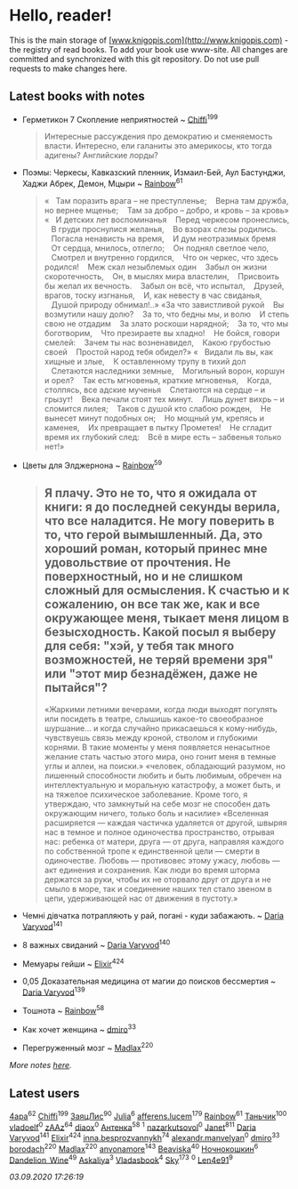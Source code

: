 # Hello, reader!
This is the main storage of [www.knigopis.com](http://www.knigopis.com) - the registry of read books.
To add your book use www-site. All changes are committed and synchronized with this git repository.
Do not use pull requests to make changes here.


## Latest books with notes
* Герметикон 7 Скопление неприятностей ~ [Chiffi](users/105/105831994080785626680-google)<sup>199</sup>
    > Интересные рассуждения про демократию и сменяемость власти. Интересно, ели галаниты это америкосы, кто тогда адигены? Английские лорды?

* Поэмы: Черкесы, Кавказский пленник, Измаил-Бей, Аул Бастунджи, Хаджи Абрек, Демон, Мцыри ~ [Rainbow](users/109/109787328219839805802-google)<sup>61</sup>
    > «   Там поразить врага – не преступленье;
    >    Верна там дружба, но вернее мщенье;
    >    Там за добро – добро, и кровь – за кровь»
    > «   И детских лет воспоминанья
    >    Перед черкесом пронеслись,
    >    В груди проснулися желанья,
    >    Во взорах слезы родились.
    >    Погасла ненависть на время,
    >    И дум неотразимых бремя
    >    От сердца, мнилось, отлегло;
    >    Он поднял светлое чело,
    >    Смотрел и внутренно гордился,
    >    Что он черкес, что здесь родился!
    >    Меж скал незыблемых один
    >    Забыл он жизни скоротечность,
    >    Он, в мыслях мира властелин,
    >    Присвоить бы желал их вечность.
    >    Забыл он всё, что испытал,
    >    Друзей, врагов, тоску изгнанья,
    >    И, как невесту в час свиданья,
    >    Душой природу обнимал!..»
    > «За что завистливой рукой
    >    Вы возмутили нашу долю?
    >    За то, что бедны мы, и волю
    >    И степь свою не отдадим
    >    За злато роскоши нарядной;
    >    За то, что мы боготворим,
    >    Что презираете вы хладно!
    >    Не бойся, говори смелей:
    >    Зачем ты нас возненавидел,
    >    Какою грубостью своей
    >    Простой народ тебя обидел?»
    > «   Видали ль вы, как хищные и злые,
    >    К оставленному трупу в тихий дол
    >    Слетаются наследники земные,
    >    Могильный ворон, коршун и орел?
    >    Так есть мгновенья, краткие мгновенья,
    >    Когда, столпясь, все адские мученья
    >    Слетаются на сердце – и грызут!
    >    Века печали стоят тех минут.
    >    Лишь дунет вихрь – и сломится лилея;
    >    Таков с душой кто слабою рожден,
    >    Не вынесет минут подобных он;
    >    Но мощный ум, крепясь и каменея,
    >    Их превращает в пытку Прометея!
    >    Не сгладит время их глубокий след:
    >    Всё в мире есть – забвенья только нет!»

* Цветы для Элджернона ~ [Rainbow](users/109/109787328219839805802-google)<sup>59</sup>
    > Я плачу. Это не то, что я ожидала от книги: я до последней секунды верила, что все наладится. Не могу поверить в то, что герой вымышленный. 
    > Да, это хороший роман, который принес мне удовольствие от прочтения. Не поверхностный, но и не слишком сложный для осмысления. К счастью и к сожалению, он все так же, как и все окружающее меня, тыкает меня лицом в безысходность. Какой посыл я выберу для себя: "хэй, у тебя так много возможностей, не теряй времени зря" или "этот мир безнадёжен, даже не пытайся"?
    > --------
    > «Жаркими летними вечерами, когда люди выходят погулять или посидеть в театре, слышишь какое-то своеобразное шуршание… и когда случайно прикасаешься к кому-нибудь, чувствуешь связь между кроной, стволом и глубокими корнями. В такие моменты у меня появляется ненасытное желание стать частью этого мира, оно гонит меня в темные углы и аллеи, на поиски.»
    > «человек, обладающий разумом, но лишенный способности любить и быть любимым, обречен на интеллектуальную и моральную катастрофу, а может быть, и на тяжелое психическое заболевание. Кроме того, я утверждаю, что замкнутый на себе мозг не способен дать окружающим ничего, только боль и насилие»
    > «Вселенная расширяется — каждая частичка удаляется от другой, швыряя нас в темное и полное одиночества пространство, отрывая нас: ребенка от матери, друга — от друга, направляя каждого по собственной тропе к единственной цели — смерти в одиночестве.
    > Любовь — противовес этому ужасу, любовь — акт единения и сохранения. Как люди во время шторма держатся за руки, чтобы их не оторвало друг от друга и не смыло в море, так и соединение наших тел стало звеном в цепи, удерживающей нас от движения в пустоту.»

* Чемні дівчатка потрапляють у рай, погані - куди забажають. ~ [Daria Varyvod](users/829/829893410524253-facebook)<sup>141</sup>

* 8 важных свиданий ~ [Daria Varyvod](users/829/829893410524253-facebook)<sup>140</sup>

* Мемуары гейши ~ [Elixir](users/115/115826717712507836033-google)<sup>424</sup>

* 0,05 Доказательная медицина от магии до поисков бессмертия ~ [Daria Varyvod](users/829/829893410524253-facebook)<sup>139</sup>

* Тошнота ~ [Rainbow](users/109/109787328219839805802-google)<sup>58</sup>

* Как хочет женщина ~ [dmiro](users/571/5714115-vkontakte)<sup>33</sup>

* Перегруженный мозг ~ [Madlax](users/158/158304782-vkontakte)<sup>220</sup>


_More notes [here](latest_books_with_notes.md)._


## Latest users
[4apa](users/117/117392596378069249667-google)<sup>62</sup> 
[Chiffi](users/105/105831994080785626680-google)<sup>199</sup> 
[ЗаяцЛис](users/112/112388384595246311466-google)<sup>90</sup> 
[Julia](users/360/3605959179435376-facebook)<sup>6</sup> 
[afferens.lucem](users/196/196071655-vkontakte)<sup>179</sup> 
[Rainbow](users/109/109787328219839805802-google)<sup>61</sup> 
[Таньчик](users/209/2096581563762610-facebook)<sup>100</sup> 
[vladoelf](users/223/22305058-vkontakte)<sup>0</sup> 
[zAAz](users/202/202248233-vkontakte)<sup>64</sup> 
[diaox](users/286/28646910-vkontakte)<sup>0</sup> 
[Антенка](users/118/118158645037334943900-google)<sup>58</sup> 
[](users/114/114590628984975057130-google)<sup>1</sup> 
[nazarkutsovol](users/180/180462035-vkontakte)<sup>0</sup> 
[Janet](users/108/108113656204404967440-google)<sup>811</sup> 
[Daria Varyvod](users/829/829893410524253-facebook)<sup>141</sup> 
[Elixir](users/115/115826717712507836033-google)<sup>424</sup> 
[inna.besprozvannykh](users/733/73323849-yandex)<sup>74</sup> 
[alexandr.manvelyan](users/265/265546908-yandex)<sup>0</sup> 
[dmiro](users/571/5714115-vkontakte)<sup>33</sup> 
[borodach](users/157/15706320-vkontakte)<sup>220</sup> 
[Madlax](users/158/158304782-vkontakte)<sup>220</sup> 
[anvonamore](users/595/5957175-vkontakte)<sup>143</sup> 
[Beaviska](users/102/10202544960024508-facebook)<sup>40</sup> 
[Ночнокошкин](users/104/104299837-vkontakte)<sup>6</sup> 
[Dandelion_Wine](users/586/58602788-vkontakte)<sup>49</sup> 
[Askaliya](users/326/326783541-vkontakte)<sup>3</sup> 
[Vladasbook](users/221/221759364-yandex)<sup>4</sup> 
[Sky](users/118/118049897850017649660-googleplus)<sup>173</sup> 
[](users/112/112786334705654109133-google)<sup>0</sup> 
[Len4e91](users/254/254448176-yandex)<sup>9</sup> 


_03.09.2020 17:26:19_
